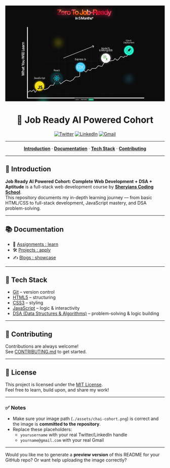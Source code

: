 <!-- Project Header Image -->
<p align="center">
  <img width="800px" alt="Jio Network blocking the view? Network switch reveals the magic!" src="./Screenshot 2025-04-14 100804.png">
</p>

<h1 align="center">🚀 Job Ready AI Powered Cohort</h1>

<!-- Social Media Links -->
<div align="center">

  [![Twitter](https://img.shields.io/badge/Twitter-1DA1F2?style=for-the-badge&logo=twitter&logoColor=white)](https://twitter.com/yourusername)
  [![LinkedIn](https://img.shields.io/badge/LinkedIn-0077B5?style=for-the-badge&logo=linkedin&logoColor=white)](https://linkedin.com/in/yourusername)
  [![Gmail](https://img.shields.io/badge/Gmail-D14836?style=for-the-badge&logo=gmail&logoColor=white)](mailto:yourname@gmail.com)

</div>

---

<p align="center">
  <a href="#introduction"><strong>Introduction</strong></a> ·
  <a href="#documentation"><strong>Documentation</strong></a> ·
  <a href="#tech-stack"><strong>Tech Stack</strong></a> · 
  <a href="#contributing"><strong>Contributing</strong></a>
</p>

---

## 🧠 Introduction

**Job Ready AI Powered Cohort: Complete Web Development + DSA + Aptitude** is a full-stack web development course by [**Sheryians Coding School**](https://www.youtube.com/@sheryians).  
This repository documents my in-depth learning journey — from basic HTML/CSS to full-stack development, JavaScript mastery, and DSA problem-solving.

---

## 📚 Documentation

- 📒 [Assignments : learn](./assignments/README.md)
- 🛠️ [Projects : apply](./projects/README.md)
- ✍️ [Blogs : showcase](./blogs/README.md)

---

## 🧰 Tech Stack

- [Git](https://git-scm.com/) – version control
- [HTML5](https://developer.mozilla.org/en-US/docs/Web/HTML) – structuring
- [CSS3](https://developer.mozilla.org/en-US/docs/Web/CSS) – styling
- [JavaScript](https://developer.mozilla.org/en-US/docs/Web/JavaScript) – logic & interactivity
- [DSA (Data Structures & Algorithms)](https://en.wikipedia.org/wiki/Data_structure) – problem-solving & logic building

---

## 🤝 Contributing

Contributions are always welcome!  
See [CONTRIBUTING.md](./CONTRIBUTING.md) to get started.

---

## 📜 License

This project is licensed under the [MIT License](./LICENSE).  
Feel free to learn, build upon, and share my work!

---

### ✅ Notes

- Make sure your image path (`./assets/chai-cohort.png`) is correct and the image is **committed to the repository**.
- Replace these placeholders:
  - `yourusername` with your real Twitter/LinkedIn handle
  - `yourname@gmail.com` with your real Gmail

---

Would you like me to generate a **preview version** of this README for your GitHub repo? Or want help uploading the image correctly?
